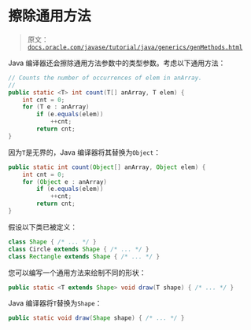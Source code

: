 # 擦除通用方法

> 原文：[`docs.oracle.com/javase/tutorial/java/generics/genMethods.html`](https://docs.oracle.com/javase/tutorial/java/generics/genMethods.html)

Java 编译器还会擦除通用方法参数中的类型参数。考虑以下通用方法：

```java
// Counts the number of occurrences of elem in anArray.
//
public static <T> int count(T[] anArray, T elem) {
    int cnt = 0;
    for (T e : anArray)
        if (e.equals(elem))
            ++cnt;
        return cnt;
}

```

因为`T`是无界的，Java 编译器将其替换为`Object`：

```java
public static int count(Object[] anArray, Object elem) {
    int cnt = 0;
    for (Object e : anArray)
        if (e.equals(elem))
            ++cnt;
        return cnt;
}

```

假设以下类已被定义：

```java
class Shape { /* ... */ }
class Circle extends Shape { /* ... */ }
class Rectangle extends Shape { /* ... */ }

```

您可以编写一个通用方法来绘制不同的形状：

```java
public static <T extends Shape> void draw(T shape) { /* ... */ }

```

Java 编译器将`T`替换为`Shape`：

```java
public static void draw(Shape shape) { /* ... */ }

```
